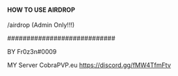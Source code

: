#### HOW TO USE AIRDROP ####

/airdrop (Admin Only!!!)

############################


BY Fr0z3n#0009 

MY Server CobraPVP.eu https://discord.gg/fMW4TfmFtv
